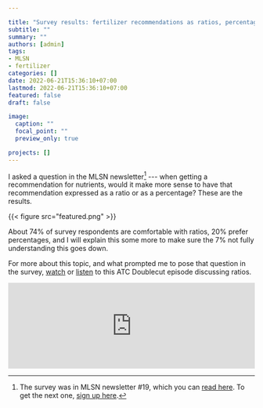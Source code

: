 ```yaml
---

title: "Survey results: fertilizer recommendations as ratios, percentages, or neither"
subtitle: ""
summary: ""
authors: [admin]
tags: 
- MLSN
- fertilizer
categories: []
date: 2022-06-21T15:36:10+07:00
lastmod: 2022-06-21T15:36:10+07:00
featured: false
draft: false

image:
  caption: ""
  focal_point: ""
  preview_only: true

projects: []
---
```


I asked a question in the MLSN newsletter[^1] --- when getting a recommendation for nutrients, would it make more sense to have that recommendation expressed as a ratio or as a percentage? These are the results.

[^1]: The survey was in MLSN newsletter #19, which you can [read here](https://preview.mailerlite.com/b8w6q8b5p3). To get the next one, [sign up here](https://subscribepage.com/atc_newsletters). 

{{< figure src="featured.png" >}}

About 74% of survey respondents are comfortable with ratios, 20% prefer percentages, and I will explain this some more to make sure the 7% not fully understanding this goes down. 

For more about this topic, and what prompted me to pose that question in the survey, [watch](https://youtu.be/_UweU0dJbdc) or [listen](https://share.transistor.fm/s/0b420fb7) to this ATC Doublecut episode discussing ratios.

<iframe allow="autoplay *; encrypted-media *; fullscreen *; clipboard-write" frameborder="0" height="175" style="width:100%;max-width:660px;overflow:hidden;background:transparent;" sandbox="allow-forms allow-popups allow-same-origin allow-scripts allow-storage-access-by-user-activation allow-top-navigation-by-user-activation" src="https://embed.podcasts.apple.com/us/podcast/elemental-nutrient-ratios-as-fertilizer-recommendations/id1598047192?i=1000563184625"></iframe>






